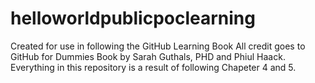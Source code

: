 # helloworldpublicpoclearning
Created for use in following the GitHub Learning Book
All credit goes to GitHub for Dummies Book by Sarah Guthals, PHD and Phiul Haack. 
Everything in this repository is a result of following Chapeter 4 and 5. 
